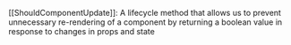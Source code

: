  [[ShouldComponentUpdate]]: A lifecycle method that allows us to prevent unnecessary re-rendering of a component by returning a boolean value in response to changes in props and state